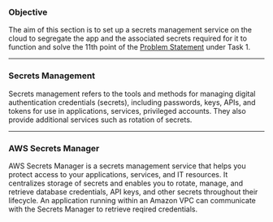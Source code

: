 ### **Objective**

The aim of this section is to set up a secrets management service on the cloud to segregate the app and the associated secrets required for it to function and solve the 11th point of the [Problem Statement](problem_statements.md) under Task 1.

---

### **Secrets Management**

Secrets management refers to the tools and methods for managing digital authentication credentials (secrets), including passwords, keys, APIs, and tokens for use in applications, services, privileged accounts. They also provide additional services such as rotation of secrets.

---

### **AWS Secrets Manager**

AWS Secrets Manager is a secrets management service that helps you protect access to your applications, services, and IT resources. It centralizes storage of secrets and enables you to rotate, manage, and retrieve database credentials, API keys, and other secrets throughout their lifecycle. An application running within an Amazon VPC can communicate with the Secrets Manager to retrieve reqired credentials. 